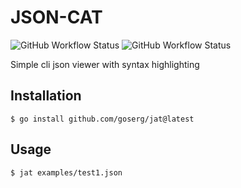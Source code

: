 # JSON-CAT

![GitHub Workflow Status](https://img.shields.io/github/workflow/status/goserg/jat/Go)
![GitHub Workflow Status](https://img.shields.io/github/workflow/status/goserg/jat/golangci-lint?label=linters)

Simple cli json viewer with syntax highlighting

## Installation
    $ go install github.com/goserg/jat@latest

## Usage
    $ jat examples/test1.json
